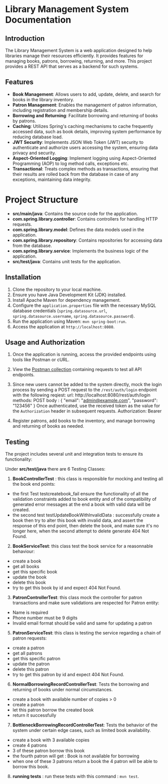 # Library Management System Documentation

## Introduction

The Library Management System is a web application designed to help libraries manage their resources efficiently. It provides features for managing books, patrons, borrowing, returning, and more.
This project provides a REST API that serves as a backend for such systems.
## Features

- **Book Management**: Allows users to add, update, delete, and search for books in the library inventory.
- **Patron Management**: Enables the management of patron information, including registration and membership details.
- **Borrowing and Returning**: Facilitate borrowing and returning of books by patrons.
- **Caching**: Utilizes Spring's caching mechanisms to cache frequently accessed data, such as book details, improving system performance by reducing database load.
- **JWT Security**: Implements JSON Web Token (JWT) security to authenticate and authorize users accessing the system, ensuring data privacy and security.
- **Aspect-Oriented Logging**: Implement logging using Aspect-Oriented Programming (AOP) to log method calls, exceptions etc.
- **Transactional**: Treats complex methods as transactions, ensuring that their results are rolled back from the database in case of any exceptions, maintaining data integrity.

# Project Structure
* **src/main/java**: Contains the source code for the application.
* **com.spring.library.controller**: Contains controllers for handling HTTP requests.
* **com.spring.library.model**: Defines the data models used in the application.
* **com.spring.library.repository**: Contains repositories for accessing data from the database.
* **com.spring.library.service**: Implements the business logic of the application.
* **src/test/java**: Contains unit tests for the application.


## Installation

1. Clone the repository to your local machine.
2. Ensure you have Java Development Kit (JDK) installed.
3. Install Apache Maven for dependency management.
4. Configure the `application.properties` file with the necessary MySQL database credentials (`spring.datasource.url`, `spring.datasource.username`, `spring.datasource.password`).
5. Run the application using Maven: `mvn spring-boot:run`.
6. Access the application at `http://localhost:8080`.

## Usage and Authorization

1. Once the application is running, access the provided endpoints using tools like Postman or cURL.
2. View the [Postman collection](https://solar-equinox-10639.postman.co/workspace/My-Workspace~b48aa230-b9b6-4351-89d5-300772555557/collection/26629596-39ce9aff-0ba7-42a1-9a3a-6e71f52b63f5?action=share&creator=26629596) containing requests to test all API endpoints.
3. Since new users cannot be added to the system directly, mock the login process by sending a POST request to the `/rest/auth/login` endpoint with the following reqiest:
    url: http://localhost:8080/rest/auth/login
    methods: POST
    body :  {
    "email": "admin@example.com",
    "password": "123456"
    }
Once authenticated, use the received token as the value for the `Authorization` header in subsequent requests.
Authorization: Bearer <Token>

4. Register patrons, add books to the inventory, and manage borrowing and returning of books as needed.

## Testing
The project includes several unit and integration tests to ensure its functionality:

Under **src/test/java** there are 6 Testing Classes:
1. **BookControllerTest** : this class is responsible for mocking and testing all the book end points:
- the first Test testcreatebook_fail ensure the functionality of all the validation constraints added to book entity and of the compatibility of generated error messages at the end a book with valid data will be created.
- the second test testUpdateBookWithInvalidData : successfully create a book then try to alter this book with invalid data, and assert the response of this end point, then delete the book, and make sure it's no longer here, when the second attempt to delete generate 404 Not Found.
2. **BookServiceTest**: this class test the book service for a reasonnable behaviour: 
- create a book
- get all books
- get this specific book
- update the book 
- delete this book
- try to get this book by id and expect 404 Not Found.
3. **PatronControllerTest**: this class mock the controller for patron transactions and make sure validations are respected for Patron entity:
- Name is required
- Phone number must be 9 digits
- Invalid email format should be valid
and same for updating a patron
5. **PatronServiceTest**: this class is testing the service regarding a chain of patron requests: 
- create a patron
- get all patrons
- get this specific patron
- update the patron 
- delete this patron
- try to get this patron by id and expect 404 Not Found.
6. **NormalBorrowingRecordControllerTest**: Tests the borrowing and returning of books under normal circumstances.
- create a book with available number of copies > 0
- create a patron
- let this patron borrow the created book
- return it successfully
7. **BottleneckBorrowingRecordControllerTest**: Tests the behavior of the system under certain edge cases, such as limited book availability.
- create a book with 3 available copies
- create 4 patrons
- 3 of these patron borrow this book
- the fourth patron will get : Book is not available for borrowing
- when one of these 3 patrons return a book the 4 patron will be able to borrow this book.
8. **running tests** : run these tests with this command : `mvn test`.
